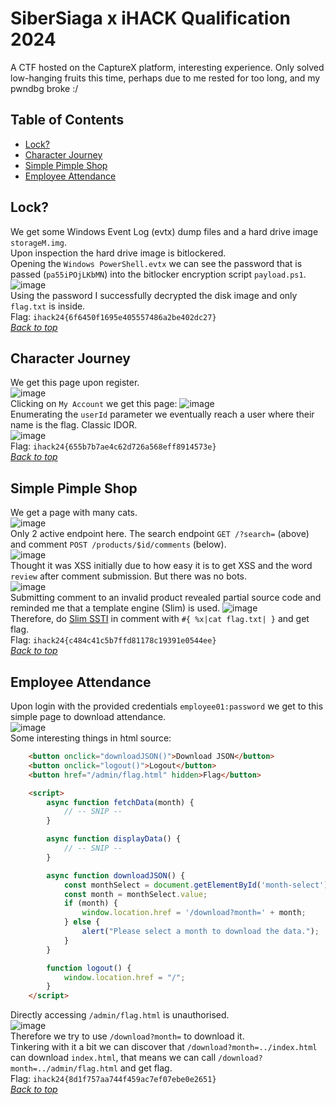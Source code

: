 # SiberSiaga x iHACK Qualification 2024
A CTF hosted on the CaptureX platform, interesting experience. Only solved low-hanging fruits this time, perhaps due to me rested for too long, and my pwndbg broke :/

## Table of Contents
- [Lock?](#lock)
- [Character Journey](#Character-Journey)
- [Simple Pimple Shop](#Simple-Pimple-Shop)
- [Employee Attendance](#Employee-Attendance)

## Lock?
We get some Windows Event Log (evtx) dump files and a hard drive image `storageM.img`.<br>
Upon inspection the hard drive image is bitlockered.<br>
Opening the `Windows PowerShell.evtx` we can see the password that is passed (`pa55iPOjLKbMN`) into the bitlocker encryption script `payload.ps1`.<br>
![image](https://github.com/user-attachments/assets/735c9fe0-cad7-4e1c-a450-e76da5c7e04a)<br>
Using the password I successfully decrypted the disk image and only `flag.txt` is inside.<br>
Flag: `ihack24{6f6450f1695e405557486a2be402dc27}`<br>
[*Back to top*](#table-of-contents)

## Character Journey
We get this page upon register.<br>
![image](https://github.com/user-attachments/assets/a771fd21-1b46-4754-b35c-b6436931f33c)<br>
Clicking on `My Account` we get this page:
![image](https://github.com/user-attachments/assets/c2c88850-8268-41e4-8b9a-5e8265058d7d)<br>
Enumerating the `userId` parameter we eventually reach a user where their name is the flag. Classic IDOR.<br>
![image](https://github.com/user-attachments/assets/6044ced0-be68-45bb-a28e-00f6a9a9e1dc)<br>
Flag: `ihack24{655b7b7ae4c62d726a568eff8914573e}`<br>
[*Back to top*](#table-of-contents)

## Simple Pimple Shop
We get a page with many cats.<br>
![image](https://github.com/user-attachments/assets/64b77892-d406-4dc8-9677-538ef524646e)<br>
Only 2 active endpoint here. The search endpoint `GET /?search=` (above) and comment `POST /products/$id/comments` (below).<br>
![image](https://github.com/user-attachments/assets/b8a368b0-572c-4355-94fc-d47ca9744fec)<br>
Thought it was XSS initially due to how easy it is to get XSS and the word `review` after comment submission. But there was no bots.<br>
![image](https://github.com/user-attachments/assets/1410ef1f-9ba2-495e-8f7c-25d098c00814)<br>
Submitting comment to an invalid product revealed partial source code and reminded me that a template engine (Slim) is used.
![image](https://github.com/user-attachments/assets/a9c92e02-4569-41dc-a54a-481b5073da10)<br>
Therefore, do [Slim SSTI](https://github.com/swisskyrepo/PayloadsAllTheThings/tree/master/Server%20Side%20Template%20Injection#ruby---code-execution) in comment with `#{ %x|cat flag.txt| }` and get flag.<br>
Flag: `ihack24{c484c41c5b7ffd81178c19391e0544ee}`<br>
[*Back to top*](#table-of-contents)

## Employee Attendance
Upon login with the provided credentials `employee01:password` we get to this simple page to download attendance.<br>
![image](https://github.com/user-attachments/assets/449e260c-0ef7-41dc-9a5d-5e8670aefe77)<br>
Some interesting things in html source:<br>
```html
    <button onclick="downloadJSON()">Download JSON</button>
    <button onclick="logout()">Logout</button>
    <button href="/admin/flag.html" hidden>Flag</button>

    <script>
        async function fetchData(month) {
            // -- SNIP --
        }

        async function displayData() {
            // -- SNIP --
        }

        async function downloadJSON() {
            const monthSelect = document.getElementById('month-select');
            const month = monthSelect.value;
            if (month) {
                window.location.href = '/download?month=' + month;
            } else {
                alert("Please select a month to download the data.");
            }
        }

        function logout() {
            window.location.href = "/";
        }
    </script>
```
Directly accessing `/admin/flag.html` is unauthorised.<br>
![image](https://github.com/user-attachments/assets/ee97c825-0f91-4604-a0da-f82fd22ba137)<br>
Therefore we try to use `/download?month=` to download it.<br>
Tinkering with it a bit we can discover that `/download?month=../index.html` can download `index.html`, that means we can call `/download?month=../admin/flag.html` and get flag.<br>
Flag: `ihack24{8d1f757aa744f459ac7ef07ebe0e2651}`<br>
[*Back to top*](#table-of-contents)
